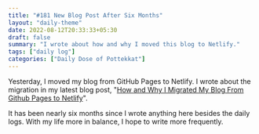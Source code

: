 ```yaml
---
title: "#181 New Blog Post After Six Months"
layout: "daily-theme"
date: 2022-08-12T20:33:33+05:30
draft: false
summary: "I wrote about how and why I moved this blog to Netlify."
tags: ["daily log"]
categories: ["Daily Dose of Pottekkat"]
---
```


Yesterday, I moved my blog from GitHub Pages to Netlify. I wrote about the migration in my latest blog post, "[How and Why I Migrated My Blog From Github Pages to Netlify](/posts/how-and-why-i-migrated-my-blog-from-github-pages-to-netlify)".

It has been nearly six months since I wrote anything here besides the daily logs. With my life more in balance, I hope to write more frequently.

